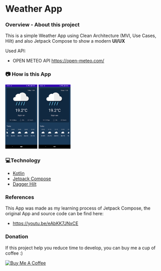 # Weather App

### **Overview - About this project**
This is a simple Weather App using Clean Architecture (MVI, Use Cases, Hilt)  and also Jetpack Compose to show a modern **UI/UX**

Used API:
- OPEN METEO API
https://open-meteo.com/

### 📷 How is this App
<img src="Screenshot_20220705-104335.png" width="20%"></img>
<img src="Screenshot_20220705-104339.png" width="20%"></img>

### 💻Technology
- [Kotlin](https://kotlinlang.org/)
- [Jetpack Compose](https://developer.android.com/jetpack/compose)
- [Dagger Hilt](https://dagger.dev/hilt/)

### References
This App was made as my learning process of Jetpack Compose, the original App and source code can be find here: 
- https://youtu.be/eAbKK7JNxCE
 
### Donation
If this project help you reduce time to develop, you can buy me a cup of coffee :) 

<a href="https://www.buymeacoffee.com/gilsonjuniorpro" target="_blank">
    <img src="https://bmc-cdn.nyc3.digitaloceanspaces.com/BMC-button-images/custom_images/orange_img.png" alt="Buy Me A Coffee" style="height: auto !important;width: auto !important;" >
</a>
